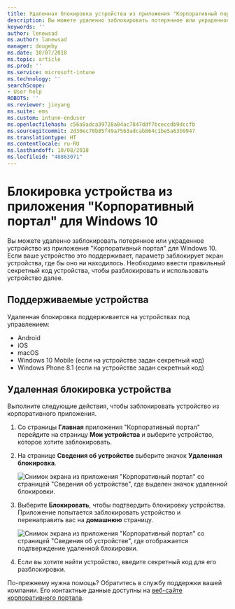```yaml
---
title: Удаленная блокировка устройства из приложения "Корпоративный портал" Intune
description: Вы можете удаленно заблокировать потерянное или украденное устройство из приложения "Корпоративный портал" для Windows 10.
keywords: ''
author: lenewsad
ms.author: lanewsad
manager: dougeby
ms.date: 10/07/2018
ms.topic: article
ms.prod: ''
ms.service: microsoft-intune
ms.technology: ''
searchScope:
- User help
ROBOTS: ''
ms.reviewer: jieyang
ms.suite: ems
ms.custom: intune-enduser
ms.openlocfilehash: c56a9adca39728a04ac7847ddf7bceccdb9dccfb
ms.sourcegitcommit: 2d30ec70b85f49a7563adcab864c1be5a63b9947
ms.translationtype: HT
ms.contentlocale: ru-RU
ms.lasthandoff: 10/08/2018
ms.locfileid: "48863071"
---
```

# <a name="lock-your-device-from-the-company-portal-app-for-windows-10"></a>Блокировка устройства из приложения "Корпоративный портал" для Windows 10

Вы можете удаленно заблокировать потерянное или украденное устройство из приложения "Корпоративный портал" для Windows 10. Если ваше устройство это поддерживает, параметр заблокирует экран устройства, где бы оно ни находилось. Необходимо ввести правильный секретный код устройства, чтобы разблокировать и использовать устройство далее.

## <a name="supported-devices"></a>Поддерживаемые устройства

Удаленная блокировка поддерживается на устройствах под управлением:  

  * Android
  * iOS
  * macOS
  * Windows 10 Mobile (если на устройстве задан секретный код)
  * Windows Phone 8.1 (если на устройстве задан секретный код) 
  
## <a name="remote-lock-device"></a>Удаленная блокировка устройства
Выполните следующие действия, чтобы заблокировать устройство из корпоративного приложения.  

1. Со страницы **Главная** приложения "Корпоративный портал" перейдите на страницу **Мои устройства** и выберите устройство, которое хотите заблокировать.

2. На странице **Сведения об устройстве** выберите значок **Удаленная блокировка**.  


   ![Снимок экрана из приложения "Корпоративный портал" со страницей "Сведения об устройстве", где выделен значок удаленной блокировки.](./media/1804_remote_lock_Windows_CPapp_05.png)  

3. Выберите **Блокировать**, чтобы подтвердить блокировку устройства. Приложение попытается заблокировать устройство и перенаправить вас на **домашнюю** страницу.  


   ![Снимок экрана из приложения "Корпоративный портал" со страницей "Сведения об устройстве", где отображается подтверждение удаленной блокировки.](./media/1804_remote_lock_Windows_CPapp_06.png)  

4. Если вы хотите найти устройство, введите секретный код для его разблокировки.  

По-прежнему нужна помощь? Обратитесь в службу поддержки вашей компании. Его контактные данные доступны на [веб-сайте корпоративного портала](https://go.microsoft.com/fwlink/?linkid=2010980).

